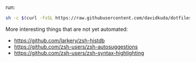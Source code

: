 run:

```sh
sh -c $(curl -fsSL https://raw.githubusercontent.com/davidkuda/dotfiles/main/setup.sh)
```

More interesting things that are not yet automated:

- https://github.com/larkery/zsh-histdb
- https://github.com/zsh-users/zsh-autosuggestions
- https://github.com/zsh-users/zsh-syntax-highlighting
